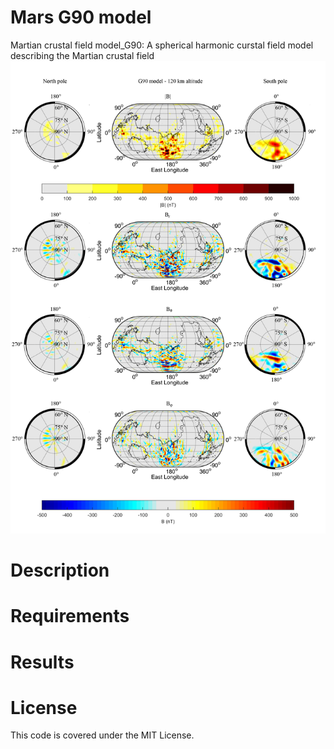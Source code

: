 
  # Mars G90 model

Martian crustal field model_G90:
A spherical harmonic curstal field model describing the Martian crustal field
![LOGO](Figure/figure2.png)
   
   
  # Description
 
 
  # Requirements
  
  # Results
  
  
  # License
  This code is covered under the MIT License.
